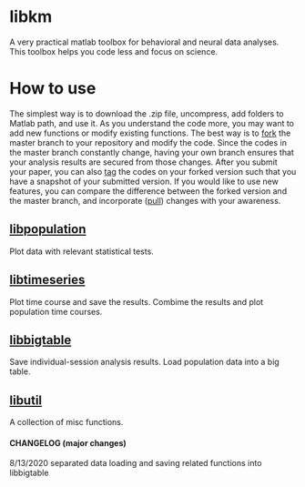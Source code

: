 # libkm
A very practical matlab toolbox for behavioral and neural data analyses. This toolbox helps you code less and focus on science.

# How to use
The simplest way is to download the .zip file, uncompress, add folders to Matlab path, and use it. As you understand the code more, you may want to add new functions or modify existing functions. The best way is to [fork](https://docs.github.com/en/github/getting-started-with-github/fork-a-repo) the master branch to your repository and modify the code. Since the codes in the master branch constantly change, having your own branch  ensures that your analysis results are secured from those changes. After you submit your paper, you can also [tag](https://docs.github.com/en/github/administering-a-repository/viewing-your-repositorys-releases-and-tags) the codes on your forked version such that you have a snapshot of your submitted version. If you would like to use new features, you can compare the difference between the forked version and the master branch, and incorporate ([pull](https://github.com/git-guides/git-pull)) changes with your awareness. 
 
## [libpopulation](https://github.com/hkim09/libkm/tree/master/libpopulation)
Plot data with relevant statistical tests.

## [libtimeseries](https://github.com/hkim09/libkm/tree/master/libtimeseries)
Plot time course and save the results. Combime the results and plot population time courses.

## [libbigtable](https://github.com/hkim09/libkm/tree/master/libbigtable)
Save individual-session analysis results. Load population data into a big table.

## [libutil](https://github.com/hkim09/libkm/tree/master/libutil)
A collection of misc functions.

#### CHANGELOG (major changes)

8/13/2020 separated data loading and saving related functions into libbigtable 
